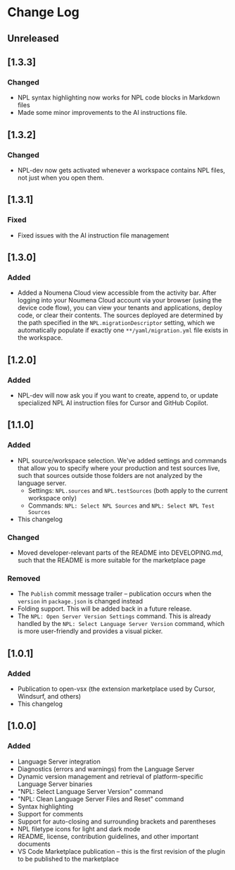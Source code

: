 # Change Log

<!-- All notable changes to the NPL-Dev for VS Code extension will be documented in this file.

The format is based on [Keep a Changelog](https://keepachangelog.com/en/1.1.0/). -->

## Unreleased

[//]: # "Add stuff here"

## [1.3.3]

### Changed

- NPL syntax highlighting now works for NPL code blocks in Markdown files
- Made some minor improvements to the AI instructions file.

## [1.3.2]

### Changed

- NPL-dev now gets activated whenever a workspace contains NPL files, not just when you open them.

## [1.3.1]

### Fixed

- Fixed issues with the AI instruction file management

## [1.3.0]

### Added

- Added a Noumena Cloud view accessible from the activity bar. After logging into your Noumena Cloud account via your
  browser (using the device code flow), you can view your tenants and applications, deploy code, or clear their
  contents. The sources deployed are determined by the path specified in the `NPL.migrationDescriptor` setting, which we
  automatically populate if exactly one `**/yaml/migration.yml` file exists in the workspace.

## [1.2.0]

### Added

- NPL-dev will now ask you if you want to create, append to, or update specialized NPL AI instruction files for Cursor
  and GitHub Copilot.

## [1.1.0]

### Added

- NPL source/workspace selection. We've added settings and commands that allow you to specify where your production and
  test sources live, such that sources outside those folders are not analyzed by the language server.
  - Settings: `NPL.sources` and `NPL.testSources` (both apply to the current workspace only)
  - Commands: `NPL: Select NPL Sources` and `NPL: Select NPL Test Sources`
- This changelog

### Changed

- Moved developer-relevant parts of the README into DEVELOPING.md, such that the README is more suitable for the
  marketplace page

### Removed

- The `Publish` commit message trailer – publication occurs when the `version` in `package.json` is changed instead
- Folding support. This will be added back in a future release.
- The `NPL: Open Server Version Settings` command. This is already handled by the `NPL: Select Language Server Version`
  command, which is more user-friendly and provides a visual picker.

## [1.0.1]

### Added

- Publication to open-vsx (the extension marketplace used by Cursor, Windsurf, and others)
- This changelog

## [1.0.0]

### Added

- Language Server integration
- Diagnostics (errors and warnings) from the Language Server
- Dynamic version management and retrieval of platform-specific Language Server binaries
- "NPL: Select Language Server Version" command
- "NPL: Clean Language Server Files and Reset" command
- Syntax highlighting
- Support for comments
- Support for auto-closing and surrounding brackets and parentheses
- NPL filetype icons for light and dark mode
- README, license, contribution guidelines, and other important documents
- VS Code Marketplace publication – this is the first revision of the plugin to be published to the marketplace
